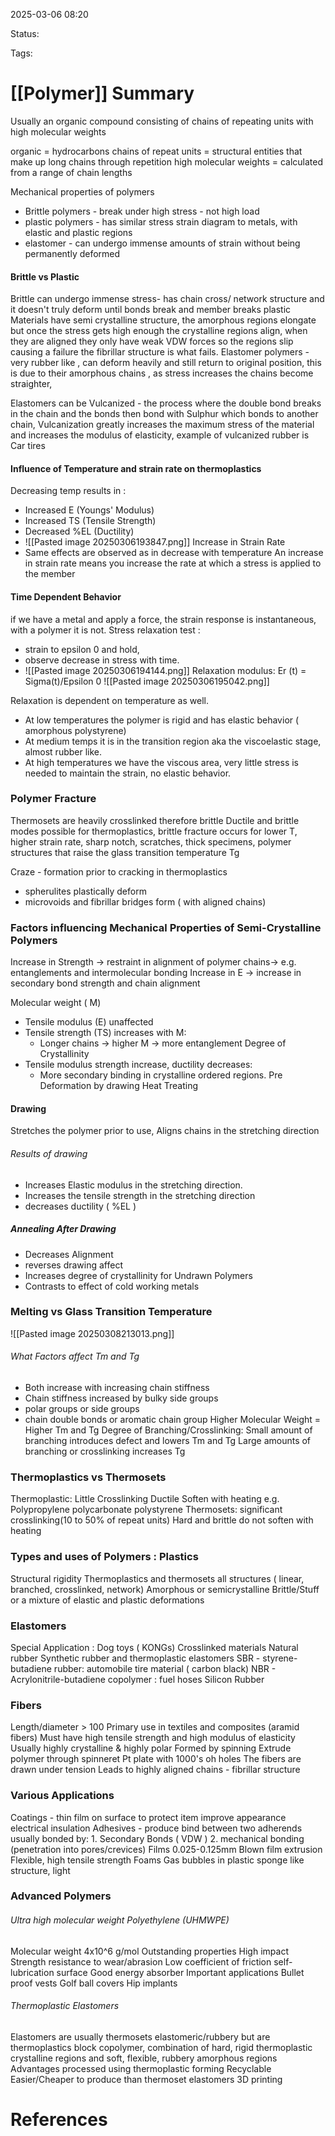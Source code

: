 2025-03-06 08:20

Status:

Tags:

# [[Polymer]] Summary


Usually an organic compound consisting of chains of repeating units with high molecular weights

organic = hydrocarbons
chains of repeat units = structural entities that make up long chains through repetition
high molecular weights = calculated from a range of chain lengths

Mechanical properties of polymers
- Brittle polymers - break under high stress - not high load
- plastic polymers - has similar stress strain diagram to metals, with elastic and plastic regions
- elastomer - can undergo immense amounts of strain without being permanently deformed

#### Brittle vs Plastic
Brittle can undergo immense stress- has chain cross/ network structure and it doesn't truly deform until bonds break and member breaks
plastic Materials have semi crystalline structure, the amorphous regions elongate but once the stress gets high enough the crystalline regions align, when they are aligned they only have weak VDW forces so the regions slip causing a failure the fibrillar structure is what fails.
Elastomer polymers - very rubber like , can deform heavily and still return to original position, this is due to their amorphous chains , as stress increases the chains become straighter,

Elastomers can be Vulcanized -  the process where the double bond breaks in the chain and the bonds then bond with Sulphur which bonds to another chain, Vulcanization greatly increases the maximum stress of the material and increases the modulus of elasticity, example of vulcanized rubber is Car tires

#### Influence of Temperature and strain rate on thermoplastics
Decreasing temp results in :
- Increased E (Youngs' Modulus)
- Increased TS (Tensile Strength)
- Decreased %EL (Ductility)
- ![[Pasted image 20250306193847.png]]
Increase in Strain Rate
- Same effects are observed as in decrease with temperature
An increase in strain rate means you increase the rate at which a stress is applied to the member

#### Time Dependent Behavior
if we have a metal and apply a force, the strain response is instantaneous, with a polymer it is not.
Stress relaxation test : 
- strain to epsilon 0 and hold, 
- observe decrease in stress with time.
- ![[Pasted image 20250306194144.png]]
Relaxation modulus:
Er (t) = Sigma(t)/Epsilon 0
![[Pasted image 20250306195042.png]]

Relaxation is dependent on temperature as well.
- At low temperatures the polymer is rigid and has elastic behavior ( amorphous polystyrene)
- At medium temps it is in the transition region aka the viscoelastic stage, almost rubber like.
- At high temperatures we have the viscous area, very little stress is needed to maintain the strain, no elastic behavior. 

### Polymer Fracture
Thermosets are heavily crosslinked therefore brittle
Ductile and brittle modes possible for thermoplastics, brittle fracture occurs for lower T, higher strain rate, sharp notch, scratches, thick specimens, polymer structures that raise the glass transition temperature Tg

Craze - formation prior to cracking in thermoplastics
- spherulites plastically deform
- microvoids and fibrillar bridges form ( with aligned chains)


### Factors influencing Mechanical Properties of Semi-Crystalline Polymers
Increase in Strength -> restraint in alignment of polymer chains-> e.g. entanglements and intermolecular bonding
Increase in E -> increase in secondary bond strength and chain alignment

Molecular weight ( M)
- Tensile modulus (E) unaffected
- Tensile strength (TS) increases with M:
	- Longer chains -> higher M -> more entanglement
Degree of Crystallinity
- Tensile modulus strength increase, ductility decreases:
	- More secondary binding in crystalline ordered regions.
Pre Deformation by drawing
Heat Treating


#### Drawing
Stretches the polymer prior to use, 
Aligns chains in the stretching direction
###### Results of drawing
- Increases Elastic modulus in the stretching direction.
- Increases the tensile strength in the stretching direction
- decreases ductility ( %EL )
##### Annealing After Drawing
- Decreases Alignment
- reverses drawing affect
- Increases degree of crystallinity for Undrawn Polymers
- Contrasts to effect of cold working metals

### Melting vs Glass Transition Temperature
![[Pasted image 20250308213013.png]]
###### What Factors affect Tm and Tg
- Both increase with increasing chain stiffness
- Chain stiffness increased by bulky side groups
- polar groups or side groups
- chain double bonds or aromatic chain group
Higher Molecular Weight = Higher Tm and Tg
Degree of Branching/Crosslinking:
	Small amount of branching introduces defect and lowers Tm and Tg
	Large amounts of branching or crosslinking increases Tg

### Thermoplastics vs Thermosets
Thermoplastic:
	Little Crosslinking
	Ductile
	Soften with heating
	e.g.
		Polypropylene
		polycarbonate
		polystyrene
Thermosets:
	significant crosslinking(10 to 50% of repeat units)
	Hard and brittle
	do not soften with heating


### Types and uses of Polymers : Plastics
Structural rigidity
Thermoplastics and thermosets
all structures ( linear, branched, crosslinked, network)
Amorphous or semicrystalline
Brittle/Stuff or a mixture of elastic and plastic deformations

### Elastomers
Special Application : Dog toys ( KONGs)
Crosslinked materials
	Natural rubber
	Synthetic rubber and thermoplastic elastomers
		SBR - styrene-butadiene rubber: automobile tire material ( carbon black)
		NBR - Acrylonitrile-butadiene copolymer : fuel hoses
	Silicon Rubber

### Fibers
Length/diameter > 100
Primary use in textiles and composites (aramid fibers)
	Must have high tensile strength and high modulus of elasticity
	Usually highly crystalline & highly polar
Formed by spinning 
	Extrude polymer through spinneret
		Pt plate with 1000's oh holes
		The fibers are drawn under tension
		Leads to highly aligned chains - fibrillar structure

### Various Applications
Coatings - thin film on surface
	to protect item
	improve appearance
	electrical insulation
Adhesives - produce bind between two adherends\
	usually bonded by:
	1. Secondary Bonds ( VDW )
	2. mechanical bonding (penetration into pores/crevices)
Films
	0.025-0.125mm
	Blown film extrusion
	Flexible, high tensile strength
Foams
	Gas bubbles in plastic
	sponge like structure, light


### Advanced Polymers
###### Ultra high molecular weight Polyethylene (UHMWPE)
Molecular weight 4x10^6 g/mol
Outstanding properties
	High impact Strength
	resistance to wear/abrasion
	Low coefficient of friction
	self-lubrication surface
	Good energy absorber
Important applications
	Bullet proof vests
	Golf ball covers
	Hip implants
###### Thermoplastic Elastomers
Elastomers are usually thermosets
elastomeric/rubbery but are thermoplastics
block copolymer, combination of 
	hard, rigid thermoplastic crystalline regions and 
	soft, flexible, rubbery amorphous regions 
Advantages
	processed using thermoplastic forming
	Recyclable
	Easier/Cheaper to produce than thermoset elastomers
	3D printing

# References
